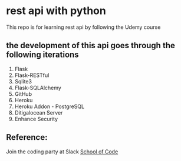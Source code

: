 # rest api with python
This repo is for learning rest api by following the Udemy course

## the development of this api goes through the following iterations

1. Flask
2. Flask-RESTful
3. Sqlite3
4. Flask-SQLAlchemy
5. GitHub
6. Heroku
7. Heroku Addon - PostgreSQL
8. Ditigalocean Server
9. Enhance Security

## Reference:
Join the coding party at Slack [School of Code](http://schoolofcode-slack.herokuapp.com/) 

